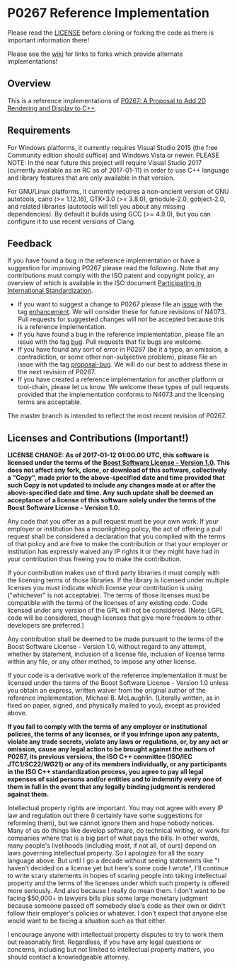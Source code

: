 P0267 Reference Implementation
=============

Please read the [LICENSE](https://github.com/mikebmcl/N3888_RefImpl/blob/master/LICENSE.md) before cloning or forking the code as there is important information there!

Please see the [wiki](https://github.com/mikebmcl/N3888_RefImpl/wiki) for links to forks which provide alternate implementations!

Overview
-------------

This is a reference implementations of [P0267: A Proposal to Add 2D Rendering and Display to C++](http://www.open-std.org/jtc1/sc22/wg21/docs/papers/2016/p0267r2.pdf).

Requirements
-------------

For Windows platforms, it currently requires Visual Studio 2015 (the free Community edition should suffice) and Windows Vista or newer. 
PLEASE NOTE: In the near future this project will require Visual Studio 2017 (currently available as an RC as of 2017-01-11) in order to use C++ language and library features that are only available in that version.

For GNU/Linux platforms, it currently requires a non-ancient version of GNU autotools, cairo (>= 1.12.16), GTK+3.0 (>= 3.8.0), gmodule-2.0, gobject-2.0, and related libraries (autotools will tell you about any missing dependencies). By default it builds using GCC (>= 4.9.0), but you can configure it to use recent versions of Clang.

Feedback
-------------
If you have found a bug in the reference implementation or have a suggestion for improving P0267 please read the following. Note that any contributions must comply with the ISO patent and copyright policy, an overview of which is available in the ISO document [Participating in International Standardization](http://www.iso.org/iso/joining_in_2012.pdf).

* If you want to suggest a change to P0267 please file an [issue](https://github.com/mikebmcl/N3888_RefImpl/issues) with the tag [enhancement](https://github.com/mikebmcl/N3888_RefImpl/issues?labels=enhancement&page=1&state=open). We will consider these for future revisions of N4073. Pull requests for suggested changes will not be accepted because this is a reference implementation.
* If you have found a bug in the reference implementation, please file an issue with the tag [bug](https://github.com/mikebmcl/N3888_RefImpl/issues?labels=bug&page=1&state=open). Pull requests that fix bugs are welcome.
* If you have found any sort of error in P0267 (be it a typo, an omission, a contradiction, or some other non-subjective problem), please file an issue with the tag [proposal-bug](https://github.com/mikebmcl/N3888_RefImpl/issues?labels=proposal-bug&page=1&state=open). We will do our best to address these in the next revision of P0267.
* If you have created a reference implementation for another platform or tool-chain, please let us know. We welcome these types of pull requests provided that the implementation conforms to N4073 and the licensing terms are acceptable.

The master branch is intended to reflect the most recent revision of P0267.

Licenses and Contributions (Important!)
-------------

**LICENSE CHANGE: As of 2017-01-12 01:00.00 UTC, this software is licensed under the terms of the [Boost Software License - Version 1.0](http://www.boost.org/LICENSE_1_0.txt). This does not affect any fork, clone, or download of this software, collectively a "Copy", made prior to the above-specified date and time provided that such Copy is not updated to include any changes made at or after the above-specified date and time. Any such update shall be deemed an acceptance of a license of this software solely under the terms of the Boost Software License - Version 1.0.**

Any code that you offer as a pull request must be your own work. If your employer or institution has a moonlighting policy, the act of offering a pull request shall be considered a declaration that you complied with the terms of that policy and are free to make the contribution or that your employer or institution has expressly waived any IP rights it or they might have had in your contribution thus freeing you to make the contribution.

If your contribution makes use of third party libraries it must comply with the licensing terms of those libraries. If the library is licensed under multiple licenses you must indicate which license your contribution is using ("whichever" is not acceptable). The terms of those licenses must be compatible with the terms of the licenses of any existing code. Code licensed under any version of the GPL will not be considered. (Note: LGPL code will be considered, though licenses that give more freedom to other developers are preferred.)

Any contribution shall be deemed to be made pursuant to the terms of the Boost Software License - Version 1.0, without regard to any attempt, whether by statement, inclusion of a license file, inclusion of license terms within any file, or any other method, to impose any other license.

If your code is a derivative work of the reference implementation it must be licensed under the terms of the Boost Software License - Version 1.0 unless you obtain an express, written waiver from the original author of the reference implementation, Michael B. McLaughlin. (Literally written, as in fixed on paper, signed, and physically mailed to you), except as provided above.

**If you fail to comply with the terms of any employer or institutional policies, the terms of any licenses, or if you infringe upon any patents, violate any trade secrets, violate any laws or regulations, or, by any act or omission, cause any legal action to be brought against the authors of P0267, its previous versions, the ISO C++ committee (ISO/IEC JTC1/SC22/WG21) or any of its members individually, or any participants in the ISO C++ standardization process, you agree to pay all legal expenses of said persons and/or entities and to indemnify every one of them in full in the event that any legally binding judgment is rendered against them.**

Intellectual property rights are important. You may not agree with every IP law and regulation out there (I certainly have some suggestions for reforming them), but we cannot ignore them and hope nobody notices. Many of us do things like develop software, do technical writing, or work for companies where that is a big part of what pays the bills. In other words, many people's livelihoods (including most, if not all, of ours) depend on laws governing intellectual property. So I apologize for all the scary language above. But until I go a decade without seeing statements like "I haven't decided on a license yet but here's some code I wrote", I'll continue to write scary statements in hopes of scaring people into taking intellectual property and the terms of the licenses under which such property is offered more seriously. And also because I really do mean them. I don't want to be facing $50,000+ in lawyers bills plus some large monetary judgment because someone passed off somebody else's code as their own or didn't follow their employer's policies or whatever. I don't expect that anyone else would want to be facing a situation such as that either.

I encourage anyone with intellectual property disputes to try to work them out reasonably first. Regardless, if you have any legal questions or concerns, including but not limited to intellectual property matters, you should contact a knowledgeable attorney.

